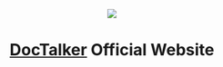 <p align="center">
    <img src="https://doctalkerapp.netlify.app/preview.gif">
  <h1 align="center"><a href="https://doctalkerapp.netlify.app/">DocTalker</a> Official Website</h1>
</p>